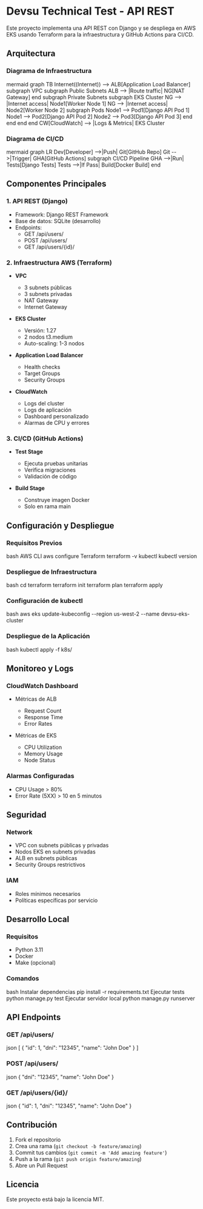 # Devsu Technical Test - API REST

Este proyecto implementa una API REST con Django y se despliega en AWS EKS usando Terraform para la infraestructura y GitHub Actions para CI/CD.

## Arquitectura

### Diagrama de Infraestructura
mermaid
graph TB
Internet((Internet)) --> ALB[Application Load Balancer]
subgraph VPC
subgraph Public Subnets
ALB --> |Route traffic| NG[NAT Gateway]
end
subgraph Private Subnets
subgraph EKS Cluster
NG --> |Internet access| Node1[Worker Node 1]
NG --> |Internet access| Node2[Worker Node 2]
subgraph Pods
Node1 --> Pod1[Django API Pod 1]
Node1 --> Pod2[Django API Pod 2]
Node2 --> Pod3[Django API Pod 3]
end
end
end
end
CW[CloudWatch] --> |Logs & Metrics| EKS Cluster


### Diagrama de CI/CD

mermaid
graph LR
Dev[Developer] -->|Push| Git[GitHub Repo]
Git -->|Trigger| GHA[GitHub Actions]
subgraph CI/CD Pipeline
GHA -->|Run| Tests[Django Tests]
Tests -->|If Pass| Build[Docker Build]
end


## Componentes Principales

### 1. API REST (Django)
- Framework: Django REST Framework
- Base de datos: SQLite (desarrollo)
- Endpoints:
  - GET /api/users/
  - POST /api/users/
  - GET /api/users/{id}/

### 2. Infraestructura AWS (Terraform)
- **VPC**
  - 3 subnets públicas
  - 3 subnets privadas
  - NAT Gateway
  - Internet Gateway

- **EKS Cluster**
  - Versión: 1.27
  - 2 nodos t3.medium
  - Auto-scaling: 1-3 nodos

- **Application Load Balancer**
  - Health checks
  - Target Groups
  - Security Groups

- **CloudWatch**
  - Logs del cluster
  - Logs de aplicación
  - Dashboard personalizado
  - Alarmas de CPU y errores

### 3. CI/CD (GitHub Actions)
- **Test Stage**
  - Ejecuta pruebas unitarias
  - Verifica migraciones
  - Validación de código

- **Build Stage**
  - Construye imagen Docker
  - Solo en rama main

## Configuración y Despliegue

### Requisitos Previos

bash
AWS CLI
aws configure
Terraform
terraform -v
kubectl
kubectl version


### Despliegue de Infraestructura

bash
cd terraform
terraform init
terraform plan
terraform apply

### Configuración de kubectl

bash
aws eks update-kubeconfig --region us-west-2 --name devsu-eks-cluster


### Despliegue de la Aplicación

bash
kubectl apply -f k8s/


## Monitoreo y Logs

### CloudWatch Dashboard
- Métricas de ALB
  - Request Count
  - Response Time
  - Error Rates

- Métricas de EKS
  - CPU Utilization
  - Memory Usage
  - Node Status

### Alarmas Configuradas
- CPU Usage > 80%
- Error Rate (5XX) > 10 en 5 minutos

## Seguridad

### Network
- VPC con subnets públicas y privadas
- Nodos EKS en subnets privadas
- ALB en subnets públicas
- Security Groups restrictivos

### IAM
- Roles mínimos necesarios
- Políticas específicas por servicio

## Desarrollo Local

### Requisitos
- Python 3.11
- Docker
- Make (opcional)

### Comandos

bash
Instalar dependencias
pip install -r requirements.txt
Ejecutar tests
python manage.py test
Ejecutar servidor local
python manage.py runserver


## API Endpoints

### GET /api/users/

json
[
{
"id": 1,
"dni": "12345",
"name": "John Doe"
}
]


### POST /api/users/

json
{
"dni": "12345",
"name": "John Doe"
}


### GET /api/users/{id}/

json
{
"id": 1,
"dni": "12345",
"name": "John Doe"
}



## Contribución
1. Fork el repositorio
2. Crea una rama (`git checkout -b feature/amazing`)
3. Commit tus cambios (`git commit -m 'Add amazing feature'`)
4. Push a la rama (`git push origin feature/amazing`)
5. Abre un Pull Request

## Licencia
Este proyecto está bajo la licencia MIT.
